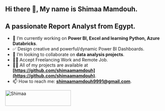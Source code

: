 ## Hi there 👋, My name is Shimaa Mamdouh.
## A passionate Report Analyst from Egypt.

- 🔭 I’m currently working on **Power BI, Excel and learning Python, Azure Databricks**.
- ✅ Design creative and powerful/dynamic Power BI Dashboards.
- 👯 I’m looking to collaborate on **data analysis projects**.
- 👨‍💻 Accept Freelancing Work and Remote Job.
- 👨‍💻 All of my projects are available at **[https://github.com/shimaamamdouh](https://github.com/shimaamamdouh)**.
- 📫 How to reach me: **shimaamamdouh9991@gmail.com**.

<p><a href="https://www.buymeacoffee.com/Shimaa "> <img align="left"src="https://cdn.buymeacoffee.com/buttons/v2/default-yellow.png" height="50" width="210" alt="Shimaa " /></a></p><br><br> 













<!--
**shimaamamdouh/shimaamamdouh** is a ✨ _special_ ✨ repository because its `README.md` (this file) appears on your GitHub profile.

Here are some ideas to get you started:

- 🔭 I’m currently working on ...
- 🌱 I’m currently learning ...
- 👯 I’m looking to collaborate on ...
- 🤔 I’m looking for help with ...
- 💬 Ask me about ...
- 📫 How to reach me: ...
- 😄 Pronouns: ...
- ⚡ Fun fact: ...
-->

